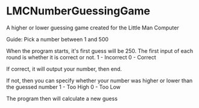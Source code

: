 # LMCNumberGuessingGame
A higher or lower guessing game created for the Little Man Computer

Guide:
Pick a number between 1 and 500

When the program starts, it's first guess will be 250. The first input of each round is whether it is correct or not.
1 - Incorrect
0 - Correct

If correct, it will output your number, then end.

If not, then you can specify whether your number was higher or lower than the guessed number
1 - Too High
0 - Too Low

The program then will calculate a new guess
